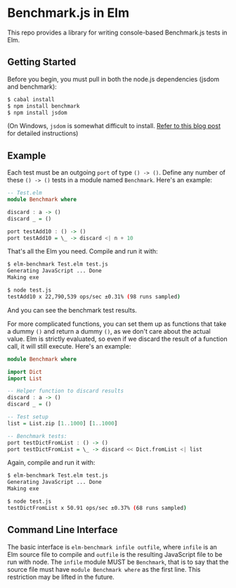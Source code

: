 Benchmark.js in Elm
=========

This repo provides a library for writing console-based Benchmark.js tests in
Elm.

Getting Started
---------------

Before you begin, you must pull in both the node.js dependencies (jsdom and benchmark):

```bash
$ cabal install
$ npm install benchmark
$ npm install jsdom
```

(On Windows, `jsdom` is somewhat difficult to install. [Refer to this blog post](http://www.steveworkman.com/node-js/2012/installing-jsdom-on-windows/) for detailed instructions)

Example
-------
Each test must be an outgoing `port` of type `() -> ()`. Define any number
of these `() -> ()` tests in a module named `Benchmark`. Here's an example:
```haskell
-- Test.elm
module Benchmark where

discard : a -> ()
discard _ = ()

port testAdd10 : () -> ()
port testAdd10 = \_ -> discard <| n + 10
```
That's all the Elm you need. Compile and run it with:
```bash
$ elm-benchmark Test.elm test.js
Generating JavaScript ... Done
Making exe

$ node test.js
testAdd10 x 22,790,539 ops/sec ±0.31% (98 runs sampled)
```
And you can see the benchmark test results.

For more complicated functions, you can set them up as functions that take a dummy
`()` and return a dummy `()`, as we don't care about the actual value. Elm is
strictly evaluated, so even if we discard the result of a function call, it will
still execute. Here's an example:
```haskell
module Benchmark where

import Dict
import List

-- Helper function to discard results
discard : a -> ()
discard _ = ()

-- Test setup
list = List.zip [1..1000] [1..1000]

-- Benchmark tests:
port testDictFromList : () -> ()
port testDictFromList = \_ -> discard << Dict.fromList <| list
```
Again, compile and run it with:
```bash
$ elm-benchmark Test.elm test.js
Generating JavaScript ... Done
Making exe

$ node test.js
testDictFromList x 50.91 ops/sec ±0.37% (68 runs sampled)
```

Command Line Interface
----------------------
The basic interface is `elm-benchmark infile outfile`, where `infile` is an
Elm source file to compile and `outfile` is the resulting JavaScript
file to be run with node. The `infile` module MUST be `Benchmark`,
that is to say that the source file must have `module Benchmark where` as
the first line. This restriction may be lifted in the future.
